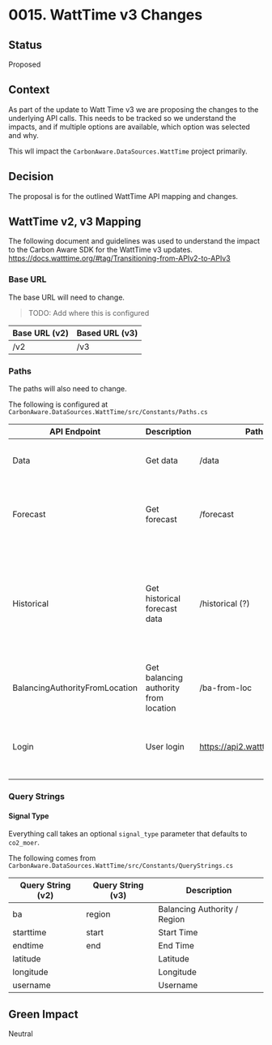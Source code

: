 
# 0015. WattTime v3 Changes

## Status

Proposed

## Context
As part of the update to Watt Time v3 we are proposing the changes to the underlying API calls.  This needs to be tracked so we understand the impacts, and if multiple options are available, which option was selected and why.

This wll impact the `CarbonAware.DataSources.WattTime` project primarily.

## Decision

The proposal is for the outlined WattTime API mapping and changes.

## WattTime v2, v3 Mapping

The following document and guidelines was used to understand the impact to the Carbon Aware SDK for the WattTime v3 updates.  https://docs.watttime.org/#tag/Transitioning-from-APIv2-to-APIv3 

### Base URL
The base URL will need to change.
> TODO: Add where this is configured 

|Base URL (v2) | Based URL (v3) | 
|---|---|
| /v2 | /v3 |


### Paths
The paths will also need to change. 

The following is configured at  `CarbonAware.DataSources.WattTime/src/Constants/Paths.cs`

| API Endpoint | Description | Path (v2) | Path (v3) | Notes |
|--------------|-------------|-----------|-----------|---|
| Data         | Get data    | /data     | /historical          | Parameter changes outlined below. Start and End are now mandatory. |
| Forecast     | Get forecast| /forecast | /forecast   | Forecast parameters have undergone broader changes, and it can no longer be used for historical data 
| Historical   | Get historical forecast data | /historical (?) | /forecast/historical (?)           | **We need to validate why historical was being used for the API, and what historical used to be, and whether this should be the new /forecast/historical or not.**
| BalancingAuthorityFromLocation | Get balancing authority from location | /ba-from-loc | /region-from-loc  | Parameter changes are only `signal_type` | 
| Login        | User login  | https://api2.watttime.org/v2/login    | https://api.watttime.org/login | No other changes, but note **the path change is not in the same API path for `login` and other paths** |

### Query Strings

#### Signal Type
Everything call takes an optional `signal_type` parameter that defaults to `co2_moer`.  

The following comes from `CarbonAware.DataSources.WattTime/src/Constants/QueryStrings.cs` 

| Query String (v2)                   | Query String (v3)                 | Description                  |
|------------------------------------|----------------------------------|------------------------------|
| ba                                 | region                                  | Balancing Authority / Region |
| starttime                          | start                                 | Start Time                       |
| endtime                            | end                                 | End Time                         |
| latitude                           |                                  | Latitude                         |
| longitude                          |                                  | Longitude                        |
| username                           |                                  | Username                         |

## Green Impact  

Neutral

